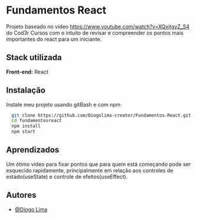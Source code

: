 
# Fundamentos React

Projeto baseado no video https://www.youtube.com/watch?v=XQxitgyZ_S4 do Cod3r Cursos com o intuito de revisar e compreender os pontos mais importantes do react para um iniciante.


## Stack utilizada

**Front-end:** React





## Instalação

Instale meu projeto usando gitBash e com npm

```bash
  git clone https://github.com/Diogolima-creator/Fundamentos-React.git
  cd fundamentosreact
  npm install
  npm start
```
    
## Aprendizados

Um ótimo video para fixar pontos que para quem está começando pode ser esquecido rapidamente, principalmente em relação aos controles de estado(useState) e controle de efeitos(useEffect).
## Autores

- [@Diogo Lima](https://github.com/Diogolima-creator)

